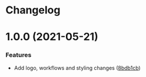 # Changelog

# 1.0.0 (2021-05-21)


### Features

* Add logo, workflows and styling changes ([8bdb1cb](https://github.com/DemonDaddy22/Lorem-Gen-Extension/commit/8bdb1cb8d25ecae773890ca1935bb1cfaff8f336))
